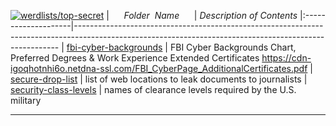 [![werdlists/top-secret](https://img.shields.io/badge/werdlists-top-secret-purple.svg?logo=github&style=popout&longCache=true)](# "werdlists/top-secret")
|&nbsp;&nbsp;&nbsp;&nbsp;&nbsp;&nbsp;_Folder&nbsp;&nbsp;Name_&nbsp;&nbsp;&nbsp;&nbsp;&nbsp;&nbsp;| _Description of Contents_
|:--------------------|--------------------------------------------------------------------------------------------------------------------------------------------------------
| [fbi-cyber-backgrounds](fbi-cyber-backgrounds.md) |  FBI Cyber Backgrounds Chart, Preferred Degrees & Work Experience Extended Certificates <https://cdn-igoqhotnhi6o.netdna-ssl.com/FBI_CyberPage_AdditionalCertificates.pdf> 
| [secure-drop-list](secure-drop-list.txt) |  list of web locations to leak documents to journalists 
| [security-class-levels](security-class-levels.txt) |  names of clearance levels required by the U.S. military 

* * *

